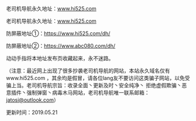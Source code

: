 老司机导航永久地址：www.hi525.com

老司机导航永久地址：www.hi525.com

防屏蔽地址①：https://www.hi525.com/dh/

防屏蔽地址②：https://www.abc080.com/dh/

动动手指将本地址发布页收藏起来，永不迷路。

（注意：最近网上出现了很多抄袭老司机导航的网站，本站永久域名仅有www.hi525.com ，其余均是假冒，请各位lang友不要访问这类骗子网站，以免受骗上当。老司机导航宗旨：收录全面丶更新及时丶安全纯净丶 拒绝虚假欺骗丶恶意插件丶强制弹窗丶病毒木马网站，老司机导航唯一联系邮箱：jatosi@outlook.com）

更新时间：2019.05.21
